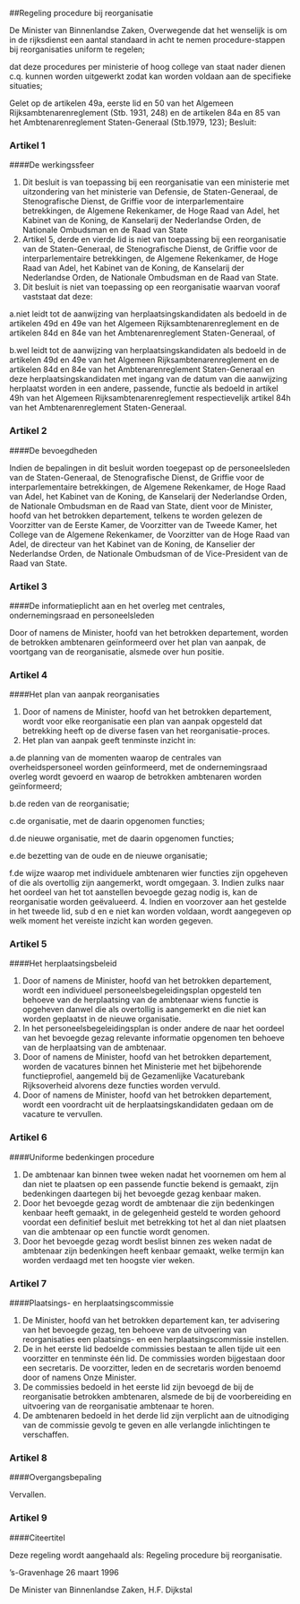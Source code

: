 <meta http-equiv='Content-Type' content='text/html; charset=utf-8' />

##Regeling procedure bij reorganisatie 

De Minister van Binnenlandse Zaken,
Overwegende dat het wenselijk is om in de rijksdienst een aantal standaard in acht te nemen procedure-stappen bij reorganisaties uniform te regelen;

dat deze procedures per ministerie of hoog college van staat nader dienen c.q. kunnen worden uitgewerkt zodat kan worden voldaan aan de specifieke situaties;

Gelet op de artikelen 49a, eerste lid en 50 van het Algemeen Rijksambtenarenreglement (Stb. 1931, 248) en de artikelen 84a en 85 van het Ambtenarenreglement Staten-Generaal (Stb.1979, 123);
Besluit: 

### Artikel  1  

####De werkingssfeer

1.  Dit besluit is van toepassing bij een reorganisatie van een ministerie met uitzondering van het ministerie van Defensie, de Staten-Generaal, de Stenografische Dienst, de Griffie voor de interparlementaire betrekkingen, de Algemene Rekenkamer, de Hoge Raad van Adel, het Kabinet van de Koning, de Kanselarij der Nederlandse Orden, de Nationale Ombudsman en de Raad van State
2. Artikel 5, derde en vierde lid is niet van toepassing bij een reorganisatie van de Staten-Generaal, de Stenografische Dienst, de Griffie voor de interparlementaire betrekkingen, de Algemene Rekenkamer, de Hoge Raad van Adel, het Kabinet van de Koning, de Kanselarij der Nederlandse Orden, de Nationale Ombudsman en de Raad van State. 
3. Dit besluit is niet van toepassing op een reorganisatie waarvan vooraf vaststaat dat deze: 

a.niet leidt tot de aanwijzing van herplaatsingskandidaten als bedoeld in de artikelen 49d en 49e van het Algemeen Rijksambtenarenreglement en de artikelen 84d en 84e van het Ambtenarenreglement Staten-Generaal, of  

b.wel leidt tot de aanwijzing van herplaatsingskandidaten als bedoeld in de artikelen 49d en 49e van het Algemeen Rijksambtenarenreglement en de artikelen 84d en 84e van het Ambtenarenreglement Staten-Generaal en deze herplaatsingskandidaten met ingang van de datum van die aanwijzing herplaatst worden in een andere, passende, functie als bedoeld in artikel 49h van het Algemeen Rijksambtenarenreglement respectievelijk artikel 84h van het Ambtenarenreglement Staten-Generaal.   

### Artikel  2  

####De bevoegdheden

Indien de bepalingen in dit besluit worden toegepast op de personeelsleden van de Staten-Generaal, de Stenografische Dienst, de Griffie voor de interparlementaire betrekkingen, de Algemene Rekenkamer, de Hoge Raad van Adel, het Kabinet van de Koning, de Kanselarij der Nederlandse Orden, de Nationale Ombudsman en de Raad van State, dient voor de Minister, hoofd van het betrokken departement, telkens te worden gelezen de Voorzitter van de Eerste Kamer, de Voorzitter van de Tweede Kamer, het College van de Algemene Rekenkamer, de Voorzitter van de Hoge Raad van Adel, de directeur van het Kabinet van de Koning, de Kanselier der Nederlandse Orden, de Nationale Ombudsman of de Vice-President van de Raad van State.  

### Artikel  3  

####De informatieplicht aan en het overleg met centrales, ondernemingsraad en personeelsleden

Door of namens de Minister, hoofd van het betrokken departement, worden de betrokken ambtenaren geïnformeerd over het plan van aanpak, de voortgang van de reorganisatie, alsmede over hun positie.  

### Artikel  4  

####Het plan van aanpak reorganisaties

1. Door of namens de Minister, hoofd van het betrokken departement, wordt voor elke reorganisatie een plan van aanpak opgesteld dat betrekking heeft op de diverse fasen van het reorganisatie-proces.
2. Het plan van aanpak geeft tenminste inzicht in: 

a.de planning van de momenten waarop de centrales van overheidspersoneel worden geïnformeerd, met de ondernemingsraad overleg wordt gevoerd en waarop de betrokken ambtenaren worden geïnformeerd; 

b.de reden van de reorganisatie; 

c.de organisatie, met de daarin opgenomen functies; 

d.de nieuwe organisatie, met de daarin opgenomen functies; 

e.de bezetting van de oude en de nieuwe organisatie; 

f.de wijze waarop met individuele ambtenaren wier functies zijn opgeheven of die als overtollig zijn aangemerkt, wordt omgegaan.
3. Indien zulks naar het oordeel van het tot aanstellen bevoegde gezag nodig is, kan de reorganisatie worden geëvalueerd.
4. Indien en voorzover aan het gestelde in het tweede lid, sub d en e niet kan worden voldaan, wordt aangegeven op welk moment het vereiste inzicht kan worden gegeven.  

### Artikel  5  

####Het herplaatsingsbeleid

1. Door of namens de Minister, hoofd van het betrokken departement, wordt een individueel personeelsbegeleidingsplan opgesteld ten behoeve van de herplaatsing van de ambtenaar wiens functie is opgeheven danwel die als overtollig is aangemerkt en die niet kan worden geplaatst in de nieuwe organisatie.
2.  In het personeelsbegeleidingsplan is onder andere de naar het oordeel van het bevoegde gezag relevante informatie opgenomen ten behoeve van de herplaatsing van de ambtenaar.
3. Door of namens de Minister, hoofd van het betrokken departement, worden de vacatures binnen het Ministerie met het bijbehorende functieprofiel, aangemeld bij de Gezamenlijke Vacaturebank Rijksoverheid alvorens deze functies worden vervuld.
4. Door of namens de Minister, hoofd van het betrokken departement, wordt een voordracht uit de herplaatsingskandidaten gedaan om de vacature te vervullen.  

### Artikel  6  

####Uniforme bedenkingen procedure

1. De ambtenaar kan binnen twee weken nadat het voornemen om hem al dan niet te plaatsen op een passende functie bekend is gemaakt, zijn bedenkingen daartegen bij het bevoegde gezag kenbaar maken.
2. Door het bevoegde gezag wordt de ambtenaar die zijn bedenkingen kenbaar heeft gemaakt, in de gelegenheid gesteld te worden gehoord voordat een definitief besluit met betrekking tot het al dan niet plaatsen van die ambtenaar op een functie wordt genomen.
3.  Door het bevoegde gezag wordt beslist binnen zes weken nadat de ambtenaar zijn bedenkingen heeft kenbaar gemaakt, welke termijn kan worden verdaagd met ten hoogste vier weken.  

### Artikel  7  

####Plaatsings- en herplaatsingscommissie

1. De Minister, hoofd van het betrokken departement kan, ter advisering van het bevoegde gezag, ten behoeve van de uitvoering van reorganisaties een plaatsings- en een herplaatsingscommissie instellen.
2. De in het eerste lid bedoelde commissies bestaan te allen tijde uit een voorzitter en tenminste één lid. De commissies worden bijgestaan door een secretaris. De voorzitter, leden en de secretaris worden benoemd door of namens Onze Minister.
3. De commissies bedoeld in het eerste lid zijn bevoegd de bij de reorganisatie betrokken ambtenaren, alsmede de bij de voorbereiding en uitvoering van de reorganisatie ambtenaar te horen.
4. De ambtenaren bedoeld in het derde lid zijn verplicht aan de uitnodiging van de commissie gevolg te geven en alle verlangde inlichtingen te verschaffen.  

### Artikel  8  

####Overgangsbepaling

Vervallen. 

### Artikel  9  

####Citeertitel

Deze regeling wordt aangehaald als: Regeling procedure bij reorganisatie. 

’s-Gravenhage 
26 maart 1996    

De 
Minister van Binnenlandse Zaken, 
H.F.  Dijkstal      
